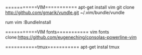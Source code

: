 
===========VIM===========
apt-get install vim
git clone http://github.com/gmarik/vundle.git ~/.vim/bundle/vundle

rum vim
:BundleInstall

===========VIM fonts===========
vim fonts clone:https://github.com/eugeneching/consolas-powerline-vim


===========tmux===========
apt-get instal tmux